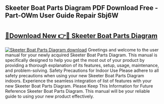 ## Skeeter Boat Parts Diagram PDF Download Free - Part-OWm User Guide Repair Sbj6W

# <h2><a href="http://dfi7bxd.blite.top/?on=Skeeter+Boat+Parts+Diagram">🔗Download New 👉🔴 Skeeter Boat Parts Diagram</a></h2>

[![Skeeter Boat Parts Diagram download](https://i.imgur.com/lujVjoI.png)](http://dfi7bxd.blite.top/?on=Skeeter+Boat+Parts+Diagram)
Greetings and welcome to the user manual for your newly acquired Skeeter Boat Parts Diagram. This manual is specifically designed to help you get the most out of your product by providing a thorough explanation of its features, setup, usage, maintenance, and problem-solving. Safety Precautions for Indoor Use Please adhere to all safety precautions when using your new Skeeter Boat Parts Diagram indoors. Experience the seamless integration of list of features with your new Skeeter Boat Parts Diagram. Please Keep This Information for Future Reference Skeeter Boat Parts Diagram. This manual will be your reliable guide to using your new product effectively.
